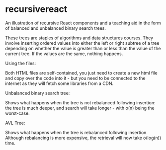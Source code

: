 # recursivereact
An illustration of recursive React components and a teaching aid in the form of balanced and unbalanced binary search trees.

These trees are staples of algorithms and data structures courses. They involve inserting ordered values into either the left or right subtree of a tree depending on whether the value is greater than  or less than the value of the current tree. If the values are the same, nothing happens. 

Using the files:

Both HTML files are self-contained, you just need to create a new html file and copy over the code into it - but you need to be connected to the internet as they will fetch some libraries from a CDN.

Unbalanced binary search tree:

Shows what happens when the tree is not rebalanced following insertion: the tree is much deeper, and search will take longer - with o(n) being the worst-case.

AVL Tree:

Shows what happens when the tree is rebalanced following insertion. Although rebalancing is more expensive, the retrieval will now take o(log(n)) time. 
